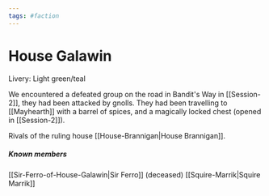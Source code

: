 ```yaml
---
tags: #faction
---
```

# House Galawin
Livery: Light green/teal

We encountered a defeated group on the road in Bandit's Way in [[Session-2]], they had been attacked by gnolls. They had been travelling to [[Mayhearth]] with a barrel of spices, and a magically locked chest (opened in [[Session-2]]).

Rivals of the ruling house [[House-Brannigan|House Brannigan]].

##### Known members
[[Sir-Ferro-of-House-Galawin|Sir Ferro]] (deceased)
[[Squire-Marrik|Squire Marrik]]
